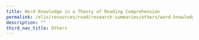 ```yaml
---
title: Word Knowledge in a Theory of Reading Comprehension
permalink: /elis/resources/read/research-summaries/others/word-knowledge-in-a-theory-of-reading-comprehension/
description: ""
third_nav_title: Others
---
```

